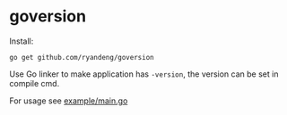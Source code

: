 # goversion

Install:

```
go get github.com/ryandeng/goversion
```

Use Go linker to make application has `-version`, the version can be set in compile cmd.

For usage see [example/main.go](https://github.com/RyanDeng/goversion/blob/master/example/main.go)
